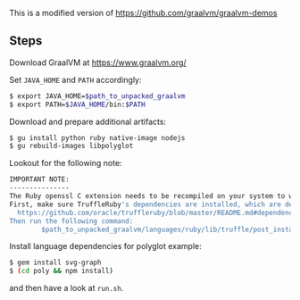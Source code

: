 This is a modified version of https://github.com/graalvm/graalvm-demos

## Steps

Download GraalVM at https://www.graalvm.org/

Set `JAVA_HOME` and `PATH` accordingly:

```sh
$ export JAVA_HOME=$path_to_unpacked_graalvm
$ export PATH=$JAVA_HOME/bin:$PATH
```


Download and prepare additional artifacts:

```sh
$ gu install python ruby native-image nodejs
$ gu rebuild-images libpolyglot
```

Lookout for the following note:

```sh
IMPORTANT NOTE:
---------------
The Ruby openssl C extension needs to be recompiled on your system to work with the installed libssl.
First, make sure TruffleRuby's dependencies are installed, which are described at:
  https://github.com/oracle/truffleruby/blob/master/README.md#dependencies
Then run the following command:
        $path_to_unpacked_graalvm/languages/ruby/lib/truffle/post_install_hook.sh
```

Install language dependencies for polyglot example:
```sh
$ gem install svg-graph
$ (cd poly && npm install)
```

and then have a look at `run.sh`.
